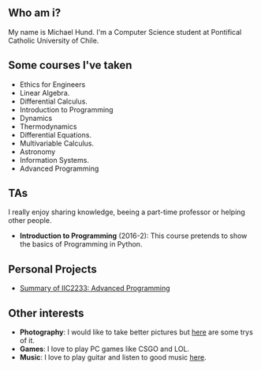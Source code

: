 Who am i?
-------------------------

My name is Michael Hund. I'm a Computer Science student at Pontifical Catholic University of Chile.

Some courses I've taken
-------------------------

* Ethics for Engineers
* Linear Algebra.
* Differential Calculus.
* Introduction to Programming
* Dynamics
* Thermodynamics
* Differential Equations.
* Multivariable Calculus.
* Astronomy
* Information Systems.
* Advanced Programming

TAs
-------------------------

I really enjoy sharing knowledge, beeing a part-time professor or helping other people.

* **Introduction to Programming** (2016-2): This course pretends to
  show the basics of Programming in Python.
  
Personal Projects
-------------------------

* [Summary of  IIC2233: Advanced Programming](https://mahund.github.io/ApuntesIIC2233/)

Other interests
-------------------------

* **Photography**: I would like to take better pictures but [here](https://www.instagram.com/michael_hz) are some trys of it.
* **Games**: I love to play PC games like CSGO and LOL.
* **Music**: I love to play guitar and listen to good music [here](https://open.spotify.com/user/spotify/playlist/37i9dQZF1EjqN0XXY7lbKu?si=_GqEjaQwQBO8bzwmtsM2Lg).
